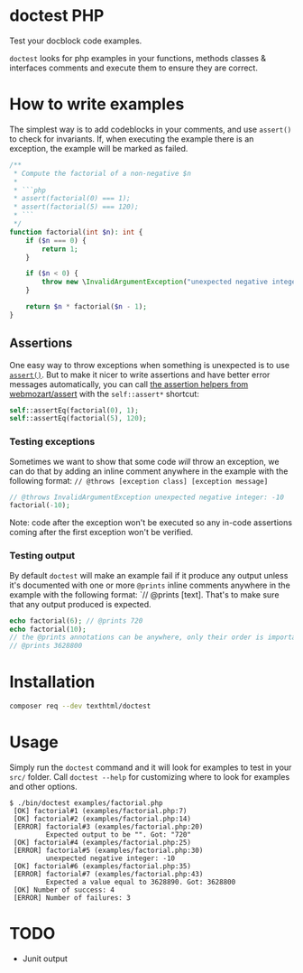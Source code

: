 # doctest PHP

Test your docblock code examples.

`doctest` looks for php examples in your functions, methods classes & interfaces
comments and execute them to ensure they are correct.

# How to write examples

The simplest way is to add codeblocks in your comments, and use `assert()` to
check for invariants. If, when executing the example there is an exception, the
example will be marked as failed.

```php
/**
 * Compute the factorial of a non-negative $n
 *
 * ```php
 * assert(factorial(0) === 1);
 * assert(factorial(5) === 120);
 * ```
 */
function factorial(int $n): int {
    if ($n === 0) {
        return 1;
    }

    if ($n < 0) {
        throw new \InvalidArgumentException("unexpected negative integer: $n");
    }

    return $n * factorial($n - 1);
}
```

## Assertions

One easy way to throw exceptions when something is unexpected is to use
[`assert()`](https://php.net/assert). But to make it nicer to write assertions
and have better error messages automatically, you can call [the assertion helpers
from webmozart/assert](https://packagist.org/packages/webmozart/assert#user-content-assertions)
with the `self::assert*` shortcut:

```php
self::assertEq(factorial(0), 1);
self::assertEq(factorial(5), 120);
```

### Testing exceptions

Sometimes we want to show that some code *will* throw an exception, we can do
that by adding an inline comment anywhere in the example with the following
format: `// @throws [exception class] [exception message]`

```php
// @throws InvalidArgumentException unexpected negative integer: -10
factorial(-10);
```

Note: code after the exception won't be executed so any in-code assertions
coming after the first exception won't be verified.

### Testing output

By default `doctest` will make an example fail if it produce any output unless
it's documented with one or more `@prints` inline comments anywhere in the
example with the following format:
`// @prints [text]. That's to make sure that any output produced is expected.

```php
echo factorial(6); // @prints 720
echo factorial(10);
// the @prints annotations can be anywhere, only their order is important, not their exact positions
// @prints 3628800
```

# Installation

```sh
composer req --dev texthtml/doctest
```

# Usage

Simply run the `doctest` command and it will look for examples to test in your
`src/` folder. Call `doctest --help` for customizing where to look for examples
and other options.

```
$ ./bin/doctest examples/factorial.php
 [OK] factorial#1 (examples/factorial.php:7)
 [OK] factorial#2 (examples/factorial.php:14)
 [ERROR] factorial#3 (examples/factorial.php:20)
         Expected output to be "". Got: "720"
 [OK] factorial#4 (examples/factorial.php:25)
 [ERROR] factorial#5 (examples/factorial.php:30)
         unexpected negative integer: -10
 [OK] factorial#6 (examples/factorial.php:35)
 [ERROR] factorial#7 (examples/factorial.php:43)
         Expected a value equal to 3628890. Got: 3628800
 [OK] Number of success: 4
 [ERROR] Number of failures: 3
```

# TODO

* Junit output
